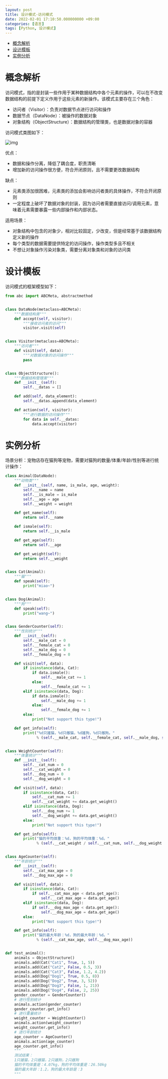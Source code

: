```yaml
---
layout: post
title: 设计模式-访问模式
date: 2022-02-01 17:10:50.000000000 +09:00
categories: [语言]
tags: [Python, 设计模式]
---
```


- [概念解析](#sec-1)
- [设计模板](#sec-2)
- [实例分析](#sec-3)

# 概念解析<a id="sec-1"></a>

访问模式，指的是封装一些作用于某种数据结构中各个元素的操作，可以在不改变数据结构的前提下定义作用于这些元素的新操作。该模式主要存在三个角色：

-   访问者（Visitor）：负责对数据节点进行访问和操作
-   数据节点（DataNode）：被操作的数据对象
-   对象结构（ObjectStructure）：数据结构的管理类，也是数据对象的容器

访问模式类图如下： 

![img](https://cdn.jsdelivr.net/gh/ZhengWG/Imgs_blog//2022-02-01-%25E8%25AE%25BE%25E8%25AE%25A1%25E6%25A8%25A1%25E5%25BC%258F-%25E8%25AE%25BF%25E9%2597%25AE%25E6%25A8%25A1%25E5%25BC%258F/20220202_224822.png)

优点：

-   数据和操作分离，降低了耦合度，职责清晰
-   增加新的访问操作很方便，符合开闭原则，且不需要更改数据结构

缺点：

-   元素类添加很困难，元素类的添加会影响访问者类的具体操作，不符合开闭原则
-   一定程度上破坏了数据对象的封装，因为访问者需要直接访问/调用元素，意味着元素需要暴露一些内部操作和内部状态。

适用场景：

-   对象结构中包含的对象少，相对比较固定，少改变，但是经常基于该数据结构定义新的操作
-   每个类型的数据需要提供特定的访问操作，操作类型多且不相关
-   不想让对象操作污染对象类，需要分离对象类和对象的访问类

# 设计模板<a id="sec-2"></a>

访问模式的框架模型如下：

```python
from abc import ABCMeta, abstractmethod


class DataNode(metaclass=ABCMeta):
    """数据结构类"""
    def accept(self, visitor):
        """接收访问者的访问"""
        visitor.visit(self)


class Visitor(metaclass=ABCMeta):
    """访问者"""
    def visit(self, data):
        """对数据对象的访问操作"""
        pass


class ObjectStructure():
    """数据结构管理类"""
    def __init__(self):
        self.__datas = []

    def add(self, data_element):
        self.__datas.append(data_element)

    def action(self, visitor):
        """进行数据的访问操作"""
        for data in self.__datas:
            data.accept(visitor)
```

# 实例分析<a id="sec-3"></a>

场景分析：宠物店存在猫狗等宠物，需要对猫狗的数量/体重/年龄/性别等进行统计操作：

```python
class Animal(DataNode):
    """动物类"""
    def __init__(self, name, is_male, age, weight):
        self.__name = name
        self.__is_male = is_male
        self.__age = age
        self.__weight = weight

    def get_name(self):
        return self.__name

    def ismale(self):
        return self.__is_male

    def get_age(self):
        return self.__age

    def get_weight(self):
        return self.__weight


class Cat(Animal):
    """猫"""
    def speak(self):
        print("miao~")


class Dog(Animal):
    """狗"""
    def speak(self):
        print("wang~")


class GenderCounter(self):
    """性别统计"""
    def __init__(self):
        self.__male_cat = 0
        self.__female_cat = 0
        self.__male_dog = 0
        self.__female_dog = 0

    def visit(self, data):
        if isinstance(data, Cat):
            if data.ismale():
                self.__male_cat += 1
            else:
                self.__female_cat += 1
        elif isinstance(data, Dog):
            if data.ismale():
                self.__male_dog += 1
            else:
                self.__female_dog += 1
        else:
            print("Not support this type!")

    def get_info(self):
        print("%d只雄猫，%d只雌猫，%d雄狗，%d只雌狗。"
              % (self.__male_cat, self.__female_cat, self.__male_dog, self.__female_dog))


class WeightCounter(self):
    """体重统计"""
    def __init__(self):
        self.__cat_num = 0
        self.__cat_weight = 0
        self.__dog_num = 0
        self.__dog_weight = 0

    def visit(self, data):
        if isinstance(data, Cat):
            self.__cat_num += 1
            self.__cat_weight += data.get_weight()
        elif isinstance(data, Dog):
            self.__dog_num += 1
            self.__dog_weight += data.get_weight()
        else:
            print("Not support this type!")

    def get_info(self):
        print("猫的平均体重：%d，狗的平均体重：%d。"
              % (self.__cat_weight / self.__cat_num, self.__dog_weight / self.__dog_num))


class AgeCounter(self):
    """年龄统计"""
    def __init__(self):
        self.__cat_max_age = 0
        self.__dog_max_age = 0

    def visit(self, data):
        if isinstance(data, Cat):
            if self.__cat_max_age < data.get_age():
                self.__cat_max_age = data.get_age()
        elif isinstance(data, Dog):
            if self.__dog_max_age < data.get_age():
                self.__dog_max_age = data.get_age()
        else:
            print("Not support this type!")

    def get_info(self):
        print("猫的最大年龄：%d，狗的最大年龄：%d。"
              % (self.__cat_max_age, self.__dog_max_age))


def test_animal():
    animals = ObjectStructure()
    animals.add(Cat("Cat1", True, 1, 5))
    animals.add(Cat("Cat2", False, 0.5, 3))
    animals.add(Cat("Cat3", False, 1.2, 4.2))
    animals.add(Dog("Dog1", True, 0.5, 8))
    animals.add(Dog("Dog2", True, 3, 52))
    animals.add(Dog("Dog3", False, 1, 21))
    animals.add(Dog("Dog4", False, 2, 25))
    gender_counter = GenderCounter()
    # 进行性别统计
    animals.action(gender_counter)
    gender_counter.get_info()
    # 进行重量统计
    weight_counter = WeightCounter()
    animals.action(weight_counter)
    weight_counter.get_info()
    # 进行年龄统计
    age_counter = AgeCounter()
    animals.action(age_counter)
    age_counter.get_info()
    """
    测试结果：
    1只雄猫，2只雌猫，2只雄狗，2只雌狗
    猫的平均体重是：4.07kg，狗的平均体重是：26.50kg
    猫的最大年龄：1.2，狗的最大年龄是：3
    """
```
